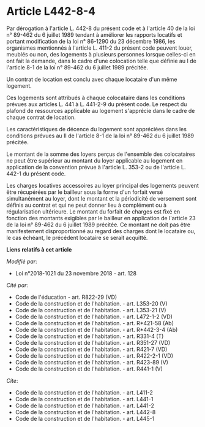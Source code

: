 # Article L442-8-4

Par dérogation à l'article L. 442-8 du présent code et à l'article 40 de la loi n° 89-462 du 6 juillet 1989 tendant à
améliorer les rapports locatifs et portant modification de la loi n° 86-1290 du 23 décembre 1986, les organismes mentionnés à
l'article L. 411-2 du présent code peuvent louer, meublés ou non, des logements à plusieurs personnes lorsque celles-ci en
ont fait la demande, dans le cadre d'une colocation telle que définie au I de l'article 8-1 de la loi n° 89-462 du 6 juillet
1989 précitée.

Un contrat de location est conclu avec chaque locataire d'un même logement.

Ces logements sont attribués à chaque colocataire dans les conditions prévues aux articles L. 441 à L. 441-2-9 du présent
code. Le respect du plafond de ressources applicable au logement s'apprécie dans le cadre de chaque contrat de location.

Les caractéristiques de décence du logement sont appréciées dans les conditions prévues au II de l'article 8-1 de la loi n°
89-462 du 6 juillet 1989 précitée.

Le montant de la somme des loyers perçus de l'ensemble des colocataires ne peut être supérieur au montant du loyer applicable
au logement en application de la convention prévue à l'article L. 353-2 ou de l'article L. 442-1 du présent code.

Les charges locatives accessoires au loyer principal des logements peuvent être récupérées par le bailleur sous la forme d'un
forfait versé simultanément au loyer, dont le montant et la périodicité de versement sont définis au contrat et qui ne peut
donner lieu à complément ou à régularisation ultérieure. Le montant du forfait de charges est fixé en fonction des montants
exigibles par le bailleur en application de l'article 23 de la loi n° 89-462 du 6 juillet 1989 précitée. Ce montant ne doit
pas être manifestement disproportionné au regard des charges dont le locataire ou, le cas échéant, le précédent locataire se
serait acquitté.

**Liens relatifs à cet article**

_Modifié par_:

  - Loi n°2018-1021 du 23 novembre 2018 - art. 128

_Cité par_:

  - Code de l'éducation - art. R822-29 (VD)
  - Code de la construction et de l'habitation. - art. L353-20 (V)
  - Code de la construction et de l'habitation. - art. L353-21 (V)
  - Code de la construction et de l'habitation. - art. L472-1-2 (VD)
  - Code de la construction et de l'habitation. - art. R*421-58 (Ab)
  - Code de la construction et de l'habitation. - art. R*442-3-4 (Ab)
  - Code de la construction et de l'habitation. - art. R331-4 (T)
  - Code de la construction et de l'habitation. - art. R351-27 (VD)
  - Code de la construction et de l'habitation. - art. R421-7 (VD)
  - Code de la construction et de l'habitation. - art. R422-2-1 (VD)
  - Code de la construction et de l'habitation. - art. R423-89 (V)
  - Code de la construction et de l'habitation. - art. R441-1 (V)

_Cite_:

  - Code de la construction et de l'habitation. - art. L411-2
  - Code de la construction et de l'habitation. - art. L441-1
  - Code de la construction et de l'habitation. - art. L441-2
  - Code de la construction et de l'habitation. - art. L442-8
  - Code de la construction et de l'habitation. - art. L445-1
